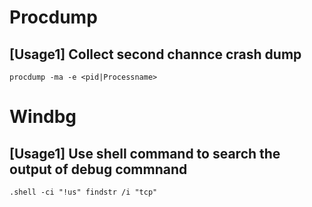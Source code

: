 # Procdump
## [Usage1] Collect second channce crash dump 
    procdump -ma -e <pid|Processname>

# Windbg

## [Usage1] Use shell command to search the output of debug commnand

    .shell -ci "!us" findstr /i "tcp"